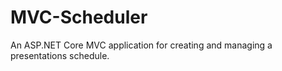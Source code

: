 # MVC-Scheduler

An ASP.NET Core MVC application for creating and managing a presentations schedule.
